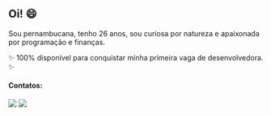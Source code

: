  ## Oi! 😄 
 
Sou pernambucana, tenho 26 anos, sou curiosa por natureza e apaixonada por programação e finanças.

✨ 100% disponível para conquistar minha primeira vaga de desenvolvedora. ✨
 
 #### Contatos:
 <div> 
   <a href="https://www.linkedin.com/in/williane-pereira/" target="_blank"><img src="https://img.shields.io/badge/-LinkedIn-%230077B5?style=for-the-badge&logo=linkedin&logoColor=white" target="_blank"></a> 
  <a href = "mailto:willyaneh@gmail.com"><img src="https://img.shields.io/badge/Gmail-D14836?style=for-the-badge&logo=gmail&logoColor=white" target="_blank"></a>
</div>
